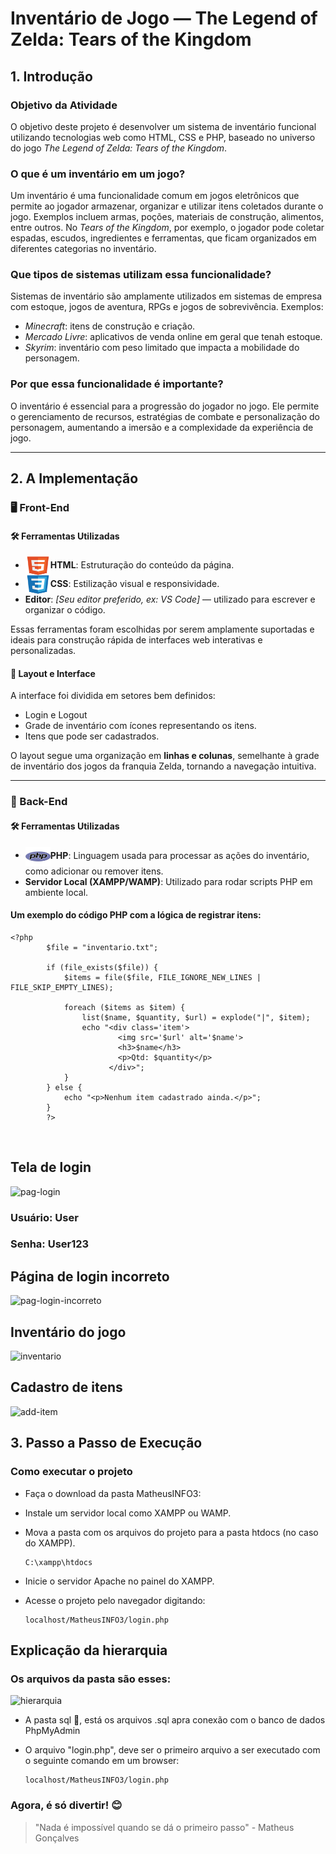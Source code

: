 # Inventário de Jogo — The Legend of Zelda: Tears of the Kingdom

## 1. Introdução

### Objetivo da Atividade

O objetivo deste projeto é desenvolver um sistema de inventário funcional utilizando tecnologias web como HTML, CSS e PHP, baseado no universo do jogo *The Legend of Zelda: Tears of the Kingdom*.

### O que é um inventário em um jogo?

Um inventário é uma funcionalidade comum em jogos eletrônicos que permite ao jogador armazenar, organizar e utilizar itens coletados durante o jogo. Exemplos incluem armas, poções, materiais de construção, alimentos, entre outros. No *Tears of the Kingdom*, por exemplo, o jogador pode coletar espadas, escudos, ingredientes e ferramentas, que ficam organizados em diferentes categorias no inventário.

### Que tipos de sistemas utilizam essa funcionalidade?

Sistemas de inventário são amplamente utilizados em sistemas de empresa com estoque, jogos de aventura, RPGs e jogos de sobrevivência. Exemplos:

- *Minecraft*: itens de construção e criação.
- *Mercado Livre*: aplicativos de venda online em geral que tenah estoque.
- *Skyrim*: inventário com peso limitado que impacta a mobilidade do personagem.

### Por que essa funcionalidade é importante?

O inventário é essencial para a progressão do jogador no jogo. Ele permite o gerenciamento de recursos, estratégias de combate e personalização do personagem, aumentando a imersão e a complexidade da experiência de jogo.

---

## 2. A Implementação

### 🖥️ Front-End

#### 🛠️ Ferramentas Utilizadas

- <img align="center" alt="Theus-HTML" height="30" width="40" src="https://raw.githubusercontent.com/devicons/devicon/master/icons/html5/html5-original.svg">**HTML**: Estruturação do conteúdo da página.
- <img align="center" alt="Theus-CSS" height="30" width="40" src="https://raw.githubusercontent.com/devicons/devicon/master/icons/css3/css3-original.svg">**CSS**: Estilização visual e responsividade.
- **Editor**: *[Seu editor preferido, ex: VS Code]* — utilizado para escrever e organizar o código.

Essas ferramentas foram escolhidas por serem amplamente suportadas e ideais para construção rápida de interfaces web interativas e personalizadas.

#### 🧩 Layout e Interface

A interface foi dividida em setores bem definidos:

- Login e Logout
- Grade de inventário com ícones representando os itens.
- Itens que pode ser cadastrados.

O layout segue uma organização em **linhas e colunas**, semelhante à grade de inventário dos jogos da franquia Zelda, tornando a navegação intuitiva.

---

### 🧠 Back-End

#### 🛠️ Ferramentas Utilizadas

- <img align="center" alt="Theus-PHP" height="30" width="40" src="https://raw.githubusercontent.com/devicons/devicon/master/icons/php/php-original.svg">**PHP**: Linguagem usada para processar as ações do inventário, como adicionar ou remover itens.
- **Servidor Local (XAMPP/WAMP)**: Utilizado para rodar scripts PHP em ambiente local.

#### Um exemplo do código PHP com a lógica de registrar itens:<br>

```
<?php
        $file = "inventario.txt";

        if (file_exists($file)) {
            $items = file($file, FILE_IGNORE_NEW_LINES | FILE_SKIP_EMPTY_LINES);

            foreach ($items as $item) {
                list($name, $quantity, $url) = explode("|", $item);
                echo "<div class='item'>
                        <img src='$url' alt='$name'>
                        <h3>$name</h3>
                        <p>Qtd: $quantity</p>
                      </div>";
            }
        } else {
            echo "<p>Nenhum item cadastrado ainda.</p>";
        }
        ?>
```
<br>

## Tela de login
![pag-login](https://github.com/user-attachments/assets/766d0959-bd02-435b-b01f-6855bab3eabb)
<br>

### Usuário: User
### Senha: User123

## Página de login incorreto
![pag-login-incorreto](https://github.com/user-attachments/assets/cbb98ae2-09fc-4cea-bb1a-f980918bf23d)
<br>

## Inventário do jogo
![inventario](https://github.com/user-attachments/assets/db602167-aad0-45df-9329-242f7373fe2c)
<br>

## Cadastro de itens
![add-item](https://github.com/user-attachments/assets/2279132a-b6ad-4cf4-869c-d8bf98174f53)
<br>


## 3. Passo a Passo de Execução
### Como executar o projeto
- Faça o download da pasta MatheusINFO3:

- Instale um servidor local como XAMPP ou WAMP.

- Mova a pasta com os arquivos do projeto para a pasta htdocs (no caso do XAMPP). <br>

  <pre><code>C:\xampp\htdocs</code></pre>
  
- Inicie o servidor Apache no painel do XAMPP.

- Acesse o projeto pelo navegador digitando:<br>

  <pre><code>localhost/MatheusINFO3/login.php</code></pre>

## Explicação da hierarquia

### Os arquivos da pasta são esses:
![hierarquia](https://github.com/user-attachments/assets/6312993e-116b-46bc-bc2b-faaae0ba1400)

- A pasta sql 📂, está os arquivos .sql apra conexão com o banco de dados PhpMyAdmin
- O arquivo "login.php", deve ser o primeiro arquivo a ser executado com o seguinte comando em um browser:
  
  <pre><code>localhost/MatheusINFO3/login.php</code></pre>

### Agora, é só divertir! 😊
 
> "Nada é impossível quando se dá o primeiro passo" - Matheus Gonçalves
